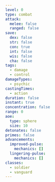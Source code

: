 ```yaml
---
level: 0
type: combat
attack:
  melee: false
  ranged: false
save:
  dex: false
  str: false
  con: true
  int: false
  wis: false
  cha: false
tags:
  - damage
  - control
damageTypes:
  - psychic
castingTimes:
  - action
duration: false
instant: true
concentration: false
range: 0
aoe:
  type: sphere
  size: 10
detonates: false
primes: false
advancements:
  improved-pulse:
    mechanics: []
  lingering-pulse:
    mechanics: []
classes:
  - soldier
  - vanguard
---
```

